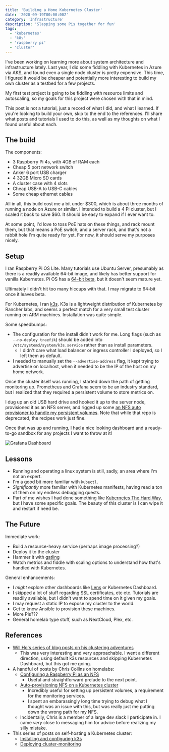 ```yaml
---
title: 'Building a Home Kubernetes Cluster'
date: '2020-09-19T00:00:00Z'
category: 'Infrastructure'
description: 'Slapping some Pis together for fun'
tags:
  - 'kubernetes'
  - 'k8s'
  - 'raspberry pi'
  - 'cluster'
---
```


I've been working on learning more about system architecture and infrastructure lately. Last year, I did some fiddling with Kubernetes in Azure via AKS, and found even a single node cluster is pretty expensive.
This time, I figured it would be cheaper and potentially more interesting to build my own cluster as a testbed for a few projects.

My first test project is going to be fiddling with resource limits and autoscaling, so my goals for this project were chosen with that in mind.

This post is not a tutorial, just a record of what I did, and what I learned. If you're looking to build your own, skip to the end to the references. I'll share what posts and tutorials I used to do this, as well as my thoughts on what I found useful about each.

## The build

The components:

- 3 Raspberry Pi 4s, with 4GB of RAM each
- Cheap 5 port network switch
- Anker 6 port USB charger
- 4 32GB Micro SD cards
- A cluster case with 4 slots
- Cheap USB-A to USB-C cables
- Some cheap ethernet cables

All in all, this build cost me a bit under $300, which is about three months of running a node on Azure or similar. I intended to build a 4 Pi cluster, but I scaled it back to save $60. It should be easy to expand if I ever want to.

At some point, I'd love to toss PoE hats on these things, and rack mount them, but that means a PoE switch, and a server rack, and that's not a rabbit hole I'm quite ready for yet. For now, it should serve my purposes nicely.

## Setup

I ran Raspberry Pi OS Lite. Many tutorials use Ubuntu Server, presumably as there is a readily available 64-bit image, and likely has better support for vanilla Kubernetes. Pi OS has a [64-bit beta](https://www.raspberrypi.org/forums/viewtopic.php?f=117&t=275370), but it doesn't seem mature yet.

Ultimately I didn't hit too many hiccups with that. I may migrate to 64-bit once it leaves beta.

For Kubernetes, I ran [k3s](https://k3s.io). K3s is a lightweight distribution of Kubernetes by Rancher labs, and seems a perfect match for a very small test cluster running on ARM machines. Installation was quite simple.

Some speedbumps:

- The configuration for the install didn't work for me. Long flags (such as `--no-deploy traefik`) should be added into `/etc/systemd/system/k3s.service` rather than as install parameters.
  - I didn't care what load balancer or ingress controller I deployed, so I left them as default.
- I needed to manually set the `--advertise-address` flag, it kept trying to advertise on localhost, when it needed to be the IP of the host on my home network.

Once the cluster itself was running, I started down the path of getting monitoring up. Prometheus and Grafana seem to be an industry standard, but I realized that they required a persistent volume to store metrics on.

I dug up an old USB hard drive and hooked it up to the server node, provisioned it as an NFS server, and rigged up some [an NFS auto provisioner to handle my persistent volumes](https://github.com/kubernetes-retired/external-storage). Note that while that repo is deprecated, the recipes work just fine.

Once that was up and running, I had a nice looking dashboard and a ready-to-go sandbox for any projects I want to throw at it!

![Grafana Dashboard](/images/k3s-grafana.png)

## Lessons

- Running and operating a linux system is still, sadly, an area where I'm not an expert.
- I'm a good bit more familiar with `kubectl`.
- _Significantly_ more familiar with Kubernetes manifests, having read a ton of them on my endless debugging quests.
- Part of me wishes I had done something like [Kubernetes The Hard Way](https://github.com/kelseyhightower/kubernetes-the-hard-way), but I have some specific goals. The beauty of this cluster is I can wipe it and restart if need be.

## The Future

Immediate work:

- Build a resource-heavy service (perhaps image processing?)
- Deploy it to the cluster
- Hammer it with [gatling](https://gatling.io)
- Watch metrics and fiddle with scaling options to understand how that's handled with Kubernetes.

General enhancements:

- I _might_ explore other dashboards like [Lens](https://k8slens.dev/) or Kubernetes Dashboard.
- I skipped a lot of stuff regarding SSL certificates, etc etc. Tutorials are readily available, but I didn't want to spend time on it given my goals.
- I may request a static IP to expose my cluster to the world.
- Get to know Ansible to provision these machines.
- More Pis???
- General homelab type stuff, such as NextCloud, Plex, etc.

## References

- [Will Ho's series of blog posts on his clustering adventures](https://ikarus.sg/kubernetes-with-k3s/)
  - This was very interesting and very approachable. I went a different direction, using default k3s resources and skipping Kubernetes Dashboard, but this got me going.
- A handful of posts by Chris Collins on homelabs:
  - [Configuring a Raspberry Pi as an NFS](https://opensource.com/article/20/5/nfs-raspberry-pi)
    - Useful and straightforward prelude to the next point.
  - [Auto-provisioning NFS on a Kubernetes cluster](https://opensource.com/article/20/6/kubernetes-nfs-client-provisioning)
    - Incredibly useful for setting up persistent volumes, a requirement for the monitoring services.
    - I spent an embarassingly long time trying to debug what I thought was an issue with this, but was really just me putting down the wrong path for my NFS.
  - Incidentally, Chris is a member of a large dev slack I participate in. I came _very_ close to messaging him for advice before realizing my silly mistake.
- This series of posts on self-hosting a Kubernetes cluster:
  - [Installing and configuring k3s](https://kauri.io/install-and-configure-a-kubernetes-cluster-with-k3s-to-self-host-applications/418b3bc1e0544fbc955a4bbba6fff8a9/a)
  - [Deploying cluster-monitoring](https://kauri.io/88-deploy-prometheus-and-grafana-to-monitor-a-kube/186a71b189864b9ebc4ef7c8a9f0a6b5/a)
